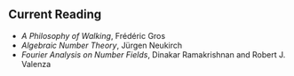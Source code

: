 ## Current Reading

- *A Philosophy of Walking*, Frédéric Gros
- *Algebraic Number Theory*, Jürgen Neukirch
- *Fourier Analysis on Number Fields*, Dinakar Ramakrishnan and Robert J. Valenza